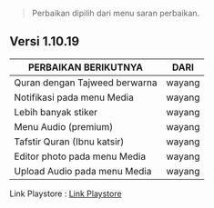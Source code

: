 
> Perbaikan dipilih dari menu saran perbaikan.
> 
## **Versi 1.10.19** 

 
| PERBAIKAN BERIKUTNYA          | DARI   |
| ----------------------------- | ------ |
| Quran dengan Tajweed berwarna | wayang |
| Notifikasi pada menu Media    | wayang |
| Lebih banyak stiker           | wayang |
| Menu Audio (premium)          | wayang |
| Tafstir Quran (Ibnu katsir)   | wayang |
| Editor photo pada menu Media  | wayang |
| Upload Audio pada menu Media  | wayang |
 

 Link Playstore : [Link Playstore](https://play.google.com/store/apps/details?id=com.flagodna.mtaoneversi2)

